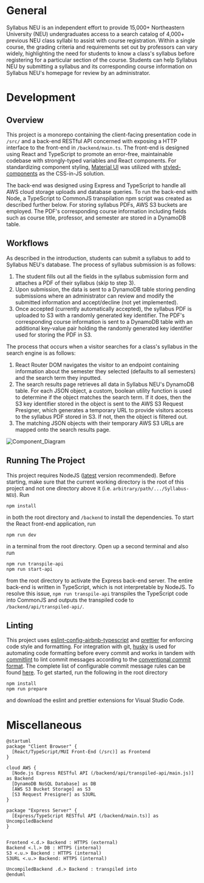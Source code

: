 # General
Syllabus NEU is an independent effort to provide 15,000+ Northeastern University (NEU) undergraduates access to a search catalog of 4,000+ previous NEU class syllabi to assist with course registration. Within a single course, the grading criteria and requirements set out by professors can vary widely, highlighting the need for students to know a class's syllabus before registering for a particular section of the course. Students can help Syllabus NEU by submitting a syllabus and its corresponding course information on Syllabus NEU's homepage for review by an administrator.
# Development
## Overview
This project is a monorepo containing the client-facing presentation code in `/src/` and a back-end RESTful API concerned with exposing a HTTP interface to the front-end in `/backend/main.ts`. The front-end is designed using React and TypeScript to promote an error-free, maintainable codebase with strongly-typed variables and React components. For standardizing component styling, <a href='https://mui.com/'>Material UI</a> was utilized with <a href='https://github.com/styled-components/styled-components'>styled-components</a> as the CSS-in-JS solution. 

The back-end was designed using Express and TypeScript to handle all AWS cloud storage uploads and database queries. To run the back-end with Node, a TypeScript to CommonJS transpilation npm script was created as described further below. For storing syllabus PDFs, AWS S3 buckets are employed. The PDF's corresponding course information including fields such as course title, professor, and semester are stored in a DynamoDB table. 
## Workflows
As described in the introduction, students can submit a syllabus to add to Syllabus NEU's database. The process of syllabus submission is as follows:
<ol>
    <li>The student fills out all the fields in the syllabus submission form and attaches a PDF of their syllabus (skip to step 3). </li>
    <li>Upon submission, the data is sent to a DynamoDB table storing pending submissions where an administrator can review and modify the submitted information and accept/decline (not yet implemented).</li>
    <li>Once accepted (currently automatically accepted), the syllabus PDF is uploaded to S3 with a randomly generated key identifier. The PDF's corresponding course information is sent to a DynamoDB table with an additional key-value pair holding the randomly generated key identifier used for storing the PDF in S3.</li>
</ol>
The process that occurs when a visitor searches for a class's syllabus in the search engine is as follows:
<ol>
    <li>React Router DOM navigates the visitor to an endpoint containing information about the semester they selected (defaults to all semesters) and the search term they inputted.</li>
    <li>The search results page retrieves all data in Syllabus NEU's DynamoDB table. For each JSON object, a custom, boolean utility function is used to determine if the object matches the search term. If it does, then the S3 key identifier stored in the object is sent to the AWS S3 Request Presigner, which generates a temporary URL to provide visitors access to the syllabus PDF stored in S3. If not, then the object is filtered out.</li>
    <li>The matching JSON objects with their temporary AWS S3 URLs are mapped onto the search results page.</li>
</ol>

![Component_Diagram](https://www.plantuml.com/plantuml/svg/RP5FJy904CNl-oacdE00FN0pna0jHX8as2tnO3mixKYgszswVnHY-EvE_nHGENRURsRVUvrO9uppXMIbID_55g5tAtDK3aAZlooQ7dmpWESOHUg2P5yYJqrUkk1XFOSxevKRpbG6_S2QTF02mZP3L1ax06Efr3w3wHDlhYnrXgCt2xDTQT1QY6SyUVKIfgivdTYG0reCH9a7pWXbornYDgm-2v4hMcnU21kkEXZjbIXq5C9IyyS5HCA9ZR1OOr5O4TNRV0oXfnq7t6aZjhLEqqedBSOFZzR1YZpbMuMcbTVneWvnRAQppT5y7fjfXsVTN8xLP71jXhLATL7dwz8S66DTTt0zoaOtNL2uWliaMN7euywXKK8EM2iHA0cCmXEJguxXOvBzfJld3ANyZLsWs3-xyCVWwNy1hMaseR4lv0y0)

## Running The Project
This project requires NodeJS (<a href="https://nodejs.org/en/download/">latest</a> version recommended). Before starting, make sure that the current working directory is the root of this project and not one directory above it (i.e. `arbitrary/path/.../Syllabus-NEU`). Run 
```
npm install
```
in both the root directory and `/backend` to install the dependencies. To start the React front-end application, run 
```
npm run dev
```
in a terminal from the root directory. Open up a second terminal and also run
```
npm run transpile-api
npm run start-api
```
from the root directory to activate the Express back-end server. The entire back-end is written in TypeScript, which is not interpretable by NodeJS. To resolve this issue, `npm run transpile-api` transpiles the TypeScript code into CommonJS and outputs the transpiled code to `/backend/api/transpiled-api/`.

## Linting
This project uses <a href="https://www.npmjs.com/package/eslint-config-airbnb-typescript">eslint-config-airbnb-typescript</a> and <a href="https://prettier.io/">prettier</a> for enforcing code style and formatting. For integration with git, <a href="https://typicode.github.io/husky/#/">husky</a> is used for automating code formatting before every commit and works in tandem with <a href="https://github.com/conventional-changelog/commitlint">commitlint</a> to lint commit messages according to the <a href="https://www.conventionalcommits.org/en/v1.0.0/">conventional commit format</a>. The complete list of configurable commit message rules can be found <a href="https://github.com/conventional-changelog/commitlint/blob/master/docs/reference-rules.md">here</a>. To get started, run the following in the root directory
```
npm install
npm run prepare
```
and download the eslint and prettier extensions for Visual Studio Code. 
# Miscellaneous
```
@startuml
package "Client Browser" {
  [React/TypeScript/MUI Front-End (/src)] as Frontend
} 

cloud AWS {
  [Node.js Express RESTful API (/backend/api/transpiled-api/main.js)] as Backend
  [DynamoDB NoSQL Database] as DB
  [AWS S3 Bucket Storage] as S3
  [S3 Request Presigner] as S3URL
} 

package "Express Server" {
  [Express/TypeScript RESTful API (/backend/main.ts)] as UncompiledBackend
}


Frontend <.d.> Backend : HTTPS (external)
Backend <.l.> DB : HTTPS (internal)
S3 <.u.> Backend : HTTPS (internal)
S3URL <.u.> Backend: HTTPS (internal)

UncompiledBackend .d.> Backend : transpiled into
@enduml
```